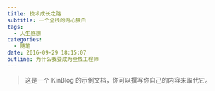 ```yaml
---
title: 技术成长之路
subtitle: 一个全栈的内心独白
tags:
  - 人生感想
categories:
  - 随笔
date: 2016-09-29 18:15:07
outline: 为什么我要成为全栈工程师
---
```


<!-- @@master  = ../post.html-->

<!-- @@block  =  content-->

> 这是一个 KinBlog 的示例文档，你可以撰写你自己的内容来取代它。
<!--more-->

<!-- @@close-->